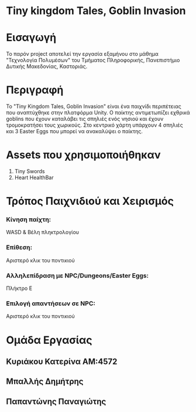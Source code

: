 # Tiny kingdom Tales, Goblin Invasion

# Εισαγωγή
<p>Το παρόν project αποτελεί την εργασία εξαμήνου στο μάθημα "Τεχνολογία Πολυμέσων" του Τμήματος Πληροφορικής, Πανεπιστήμιο Δυτικής Μακεδονίας, Καστοριάς.</p>

# Περιγραφή
<p>Το "Tiny Kingdom Tales, Goblin Invasion" είναι ένα παιχνίδι περιπέτειας που αναπτύχθηκε στην πλατφόρμα Unity. Ο παίκτης αντιμετωπίζει εχθρικά goblins που έχουν καταλάβει τις σπηλιές ενός νησιού και έχουν τρομοκρατήσει τους χωρικούς. Στο κεντρικό χάρτη υπάρχουν 4 σπηλιές και 3 Easter Eggs που μπορεί να ανακαλύψει ο παίκτης.</p>

# Assets που χρησιμοποιήθηκαν
<ol> 
    <li>Tiny Swords</li>
    <li>Heart HealthBar</li>
</ol>

# Τρόπος Παιχνιδιού και Χειρισμός
<h3>Κίνηση παίχτη:</h3> <p>WASD & Βέλη πληκτρολογίου</p>
<h3>Επίθεση:</h3> <p>Αριστερό κλικ του ποντικιού</p>
<h3>Αλληλεπίδραση με NPC/Dungeons/Easter Eggs:</h3> <p>Πλήκτρο Ε</p>
<h3>Επιλογή απαντήσεων σε NPC:</h3> <p>Αριστερό κλικ του ποντικιού</p>

# Ομάδα Εργασίας

<h2>Κυριάκου Κατερίνα ΑΜ:4572</h2>
<h2>Μπαλλής Δημήτρης</h2>
<h2>Παπαντώνης Παναγιώτης</h2>
